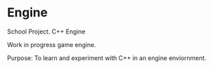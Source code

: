 # Engine
School Project. C++ Engine

Work in progress game engine.

Purpose:
To learn and experiment with C++ in an engine enviornment.
